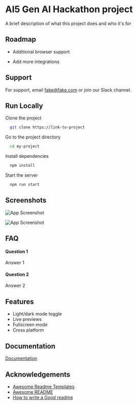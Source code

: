 
# AI5 Gen AI Hackathon project

A brief description of what this project does and who it's for


## Roadmap

- Additional browser support

- Add more integrations


## Support

For support, email fake@fake.com or join our Slack channel.


## Run Locally

Clone the project

```bash
  git clone https://link-to-project
```

Go to the project directory

```bash
  cd my-project
```

Install dependencies

```bash
  npm install
```

Start the server

```bash
  npm run start
```


## Screenshots

![App Screenshot](https://via.placeholder.com/468x300?text=App+Screenshot+Here)

![App Screenshot](https://docs.google.com/document/d/1kGhi_Ht5EiFdXSZjkkICq2MM_K_CRlKI9KYaBtC0T3U/edit?usp=sharing)


## FAQ

#### Question 1

Answer 1

#### Question 2

Answer 2


## Features

- Light/dark mode toggle
- Live previews
- Fullscreen mode
- Cross platform


## Documentation

[Documentation](https://linktodocumentation)


## Acknowledgements

 - [Awesome Readme Templates](https://awesomeopensource.com/project/elangosundar/awesome-README-templates)
 - [Awesome README](https://github.com/matiassingers/awesome-readme)
 - [How to write a Good readme](https://bulldogjob.com/news/449-how-to-write-a-good-readme-for-your-github-project)

